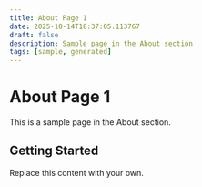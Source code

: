 ```yaml
---
title: About Page 1
date: 2025-10-14T18:37:05.113767
draft: false
description: Sample page in the About section
tags: [sample, generated]
---
```


# About Page 1

This is a sample page in the About section.

## Getting Started

Replace this content with your own.

<!-- TODO: Replace this sample content -->

